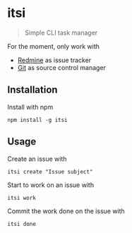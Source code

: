 # itsi

> Simple CLI task manager

For the moment, only work with
* [Redmine](http://www.redmine.org/) as issue tracker
* [Git](http://www.git-scm.com/) as source control manager

## Installation

Install with npm

```shell
npm install -g itsi
```

## Usage

Create an issue with

```shell
itsi create "Issue subject"
```

Start to work on an issue with

```shell
itsi work
```

Commit the work done on the issue with

```shell
itsi done
```
